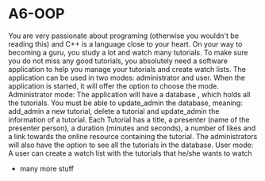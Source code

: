 # A6-OOP

You are very passionate about programing (otherwise you wouldn't be reading this) and C++ is a language close to your heart. On your way to becoming a guru, you study a lot and watch many tutorials. To make sure you do not miss any good tutorials, you absolutely need a software application to help you manage your tutorials and create watch lists. The application can be used in two modes: administrator and user. When the application is started, it will offer the option to choose the mode.
Administrator mode: The application will have a database , which holds all the tutorials. You must be able to update_admin the database, meaning: add_admin a new tutorial, delete a tutorial and update_admin the information of a tutorial. Each Tutorial has a title, a presenter (name of the presenter person), a duration (minutes and seconds), a number of likes and a link towards the online resource containing the tutorial. The administrators will also have the option to see all the tutorials in the database.
User mode: A user can create a watch list with the tutorials that he/she wants to watch
+ many more stuff
